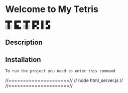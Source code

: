 # Welcome to My Tetris

    ▀█▀ █▀▀ ▀█▀ █▀█ █ █▀
    ░█░ ██▄ ░█░ █▀▄ █ ▄█


## Description


## Installation
    To run the project you need to enter this command

//=====================//
// node html_server.js //
//=====================//


